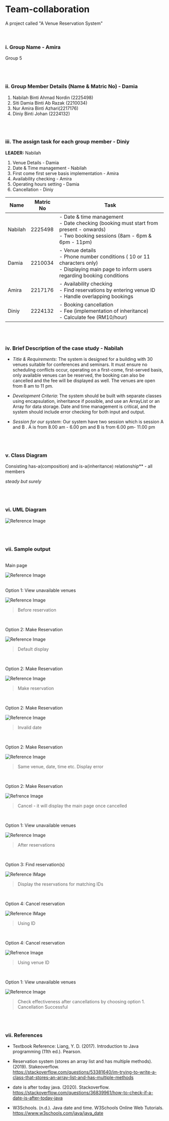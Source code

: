 # Team-collaboration
A project called "A Venue Reservation System"
<br/><br/><br/>

### **i. Group Name** - Amira

  Group 5

<br/><br/>

### **ii. Group Member Details (Name & Matric No)** - Damia
1. Nabilah Binti Ahmad Nordin (2225498)
2. Siti Damia Binti Ab Razak (2210034)
3. ⁠Nur Amira Binti Azhari(2217176)
4. ⁠Diniy Binti Johan (2224132)

<br/><br/>

### **iii. The assign task for each group member** - Diniy

**LEADER:** Nabilah
1. Venue Details - Damia
2. Date & Time management - Nabilah
3. First come first serve basis implementation - Amira
4. Availability checking - Amira
5. Operating hours setting - Damia
6. Cancellation - Diniy

| Name        | Matric No    |  Task                                                                        |
| ----------- | -------------|----------------------------------------------------------------------------- |
| Nabilah     | 2225498      | - Date & time management <br/> - Date checking (booking must start from present - onwards)  <br/> - Two booking sessions (8am - 6pm & 6pm - 11pm)                                                                                              |
| Damia       | 2210034      | - Venue details <br/> - Phone number conditions ( 10 or 11 characters only) <br/> - Displaying main page to inform users regarding booking conditions                                                                           |
| Amira       | 2217176      | - Availability checking <br/> - Find reservations by entering venue ID <br/> - Handle overlapping bookings                                   |
| Diniy       | 2224132      | - Booking cancellation <br/> - Fee (implementation of inheritance) <br/> - Calculate fee (RM10/hour)                                                                  |


<br/><br/>


### **iv. Brief Description of the case study** - Nabilah 

- *Title & Requirements*: 
The system is designed for a building with 30 venues suitable for conferences and seminars. It must ensure no scheduling conflicts occur, operating on a first-come, first-served basis, only available venues can be reserved, the booking can also be cancelled and the fee will be displayed as well. The venues are open from 8 am to 11 pm.

- *Development Criteria*: 
The system should be built with separate classes using encapsulation, inheritance if possible, and use an ArrayList or an Array for data storage. Date and time management is critical, and the system should include error checking for both input and output.

- *Session for our system*:
Our system have two session which is session A and B . A is from 8.00 am - 6.00 pm and B is from 6.00 pm- 11.00 pm

<br/><br/>

### **v. Class Diagram**
Consisting has-a(composition) and is-a(inheritance) relationship** - all members 

*steady but surely*

<br/><br/>

### **vi. UML Diagram**

![Reference Image](/Team-collaboration/Output/UML%20DIAGRAM.png) 

<br/><br/>

### **vii. Sample output**
<br/>
Main page

![Reference Image](/Team-collaboration/Output/mp.png)
<br/><br/>

Option 1: View unavailable venues

![Reference Image](/Team-collaboration/Output/opt1bfr.png)
> Before reservation

<br/>

Option 2: Make Reservation

![Reference Image](/Team-collaboration/Output/opt2default.png)
>Default display

<br/>

Option 2: Make Reservation

![Reference Image](/Team-collaboration/Output/opt2mkeres.png)
>Make reservation

<br/>

Option 2: Make Reservation

![Reference Image](/Team-collaboration/Output/opt2invdate.png)
>Invalid date

<br/>

Option 2: Make Reservation

![Reference Image](/Team-collaboration/Output/opt2error.png)
>Same venue, date, time etc. Display error

<br/>

Option 2: Make Reservation

![Refrence Image](/Team-collaboration/Output/opt2cancel.png)
>Cancel - it will display the main page once cancelled

<br/>

Option 1: View unavailable venues

![Reference Image](/Team-collaboration/Output/opt1aftres.png)
>After reservations

<br/> 

Option 3: Find reservation(s)

![Reference IMage](/Team-collaboration/Output/opt3.png)
>Display the reservations for matching IDs

<br/>

Option 4: Cancel reservation

![Reference IMage](/Team-collaboration/Output/opt4usingID.png)
>Using ID

<br/>

Option 4: Cancel reservation

![Refrence Image](/Team-collaboration/Output/opt4usingvenueID.png)
>Using venue ID

<br/>

Option 1: View unavailable venues

![Reference Image](/Team-collaboration/Output/opt1check.png)
>Check effectiveness after cancellations by choosing option 1. Cancellation Successful

<br/><br/>

### **vii. References**
  * Textbook Reference: Liang, Y. D. (2017). Introduction to Java programming (11th ed.). Pearson.
 
  * Reservation system (stores an array list and has multiple methods). (2019). Stakeoverflow. https://stackoverflow.com/questions/53381640/im-trying-to-write-a-class-that-stores-an-array-list-and-has-multiple-methods

  * date is after today java. (2020). Stackoverflow. https://stackoverflow.com/questions/36839961/how-to-check-if-a-date-is-after-today-java

  * W3Schools. (n.d.). Java date and time. W3Schools Online Web Tutorials. https://www.w3schools.com/java/java_date 
